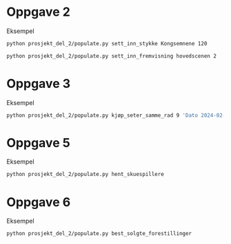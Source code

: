 # Oppgave 2
Eksempel
```bash
python prosjekt_del_2/populate.py sett_inn_stykke Kongsemnene 120
```

```bash
python prosjekt_del_2/populate.py sett_inn_fremvisning hovedscenen 2
```

# Oppgave 3
Eksempel
```bash
python prosjekt_del_2/populate.py kjøp_seter_samme_rad 9 'Dato 2024-02-03' "Hovedscenen" 2
```

# Oppgave 5
Eksempel
```bash
python prosjekt_del_2/populate.py hent_skuespillere
```

# Oppgave 6
Eksempel
```bash
python prosjekt_del_2/populate.py best_solgte_forestillinger
```
